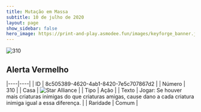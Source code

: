```yaml
---
title: Mutação em Massa
subtitle: 10 de julho de 2020
layout: page
show_sidebar: false
hero_image: https://print-and-play.asmodee.fun/images/keyforge_banner.jpg
---
```


![310](https://cdn.keyforgegame.com/media/card_front/pt/479_310_45246H9X5RGG_pt.png)

## Alerta Vermelho

|----|----|
| ID | 8c505389-4620-4ab1-8420-7e5c707867d2 |
| Número | 310 |
| Casa | ![Star Alliance](https://archonarcana.com/images/thumb/7/7d/Star_Alliance.png/22px-Star_Alliance.png "Aliança Estelar") |
| Tipo | Ação |
| Texto | Jogar: Se houver mais criaturas inimigas do que criaturas amigas, cause dano a cada criatura inimiga igual a essa diferença. |
| Raridade | Comum |
